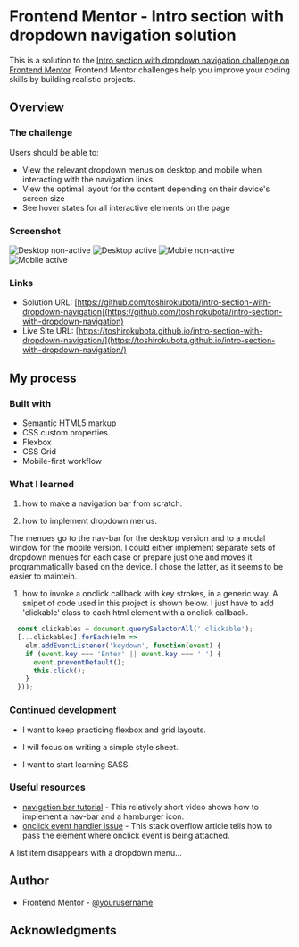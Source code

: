 # Frontend Mentor - Intro section with dropdown navigation solution

This is a solution to the [Intro section with dropdown navigation challenge on Frontend Mentor](https://www.frontendmentor.io/challenges/intro-section-with-dropdown-navigation-ryaPetHE5). Frontend Mentor challenges help you improve your coding skills by building realistic projects. 

## Overview

### The challenge

Users should be able to:

- View the relevant dropdown menus on desktop and mobile when interacting with the navigation links
- View the optimal layout for the content depending on their device's screen size
- See hover states for all interactive elements on the page

### Screenshot

![Desktop non-active](./screenshotDesktop.png)
![Desktop active](./screenshotDesktopActive.png)
![Mobile non-active](./screenshotMobile.png)
![Mobile active](./screenshotMobileActive.png)

### Links

- Solution URL: [https://github.com/toshirokubota/intro-section-with-dropdown-navigation](https://github.com/toshirokubota/intro-section-with-dropdown-navigation)
- Live Site URL: [https://toshirokubota.github.io/intro-section-with-dropdown-navigation/](https://toshirokubota.github.io/intro-section-with-dropdown-navigation/)

## My process

### Built with

- Semantic HTML5 markup
- CSS custom properties
- Flexbox
- CSS Grid
- Mobile-first workflow

### What I learned

1. how to make a navigation bar from scratch.

1. how to implement dropdown menus.

The menues go to the nav-bar for the desktop version and to a modal window for the mobile version. I could either implement separate sets of dropdown menues for each case or prepare just one and moves it programmatically based on the device. I chose the latter, as it seems to be easier to maintein. 

1. how to invoke a onclick callback with key strokes, in a generic way. A snipet of code used in this project is shown below. I just have to add 'clickable' class to each html element with a onclick callback.

```js
  const clickables = document.querySelectorAll('.clickable');
  [...clickables].forEach(elm => 
    elm.addEventListener('keydown', function(event) { 
    if (event.key === 'Enter' || event.key === ' ') { 
      event.preventDefault(); 
      this.click();  
    }
  }));

```

### Continued development

- I want to keep practicing flexbox and grid layouts. 

- I will focus on writing a simple style sheet. 

- I want to start learning SASS.

### Useful resources

- [navigation bar tutorial](https://www.youtube.com/watch?v=OjQP7rPwJyE) - This relatively short video shows how to implement a nav-bar and a hamburger icon.
- [onclick event handler issue](https://stackoverflow.com/questions/1553661/how-to-get-the-onclick-calling-object) - This stack overflow article tells how to 
pass the element where onclick event is being attached.

A list item disappears with a dropdown menu...

## Author

- Frontend Mentor - [@yourusername](https://www.frontendmentor.io/profile/yourusername)

## Acknowledgments

